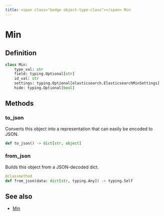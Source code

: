 ```yaml
---
title: <span class="badge object-type-class"></span> Min
---
```

# <span class="badge object-type-class"></span> Min

## Definition

```python
class Min:
    type_val: str
    field: typing.Optional[str]
    id_val: str
    settings: typing.Optional[elasticsearch.ElasticsearchMinSettings]
    hide: typing.Optional[bool]
```
## Methods

### <span class="badge object-method"></span> to_json

Converts this object into a representation that can easily be encoded to JSON.

```python
def to_json() -> dict[str, object]
```

### <span class="badge object-method"></span> from_json

Builds this object from a JSON-decoded dict.

```python
@classmethod
def from_json(data: dict[str, typing.Any]) -> typing.Self
```

## See also

 * <span class="badge builder"></span> [Min](./builder-Min.md)
